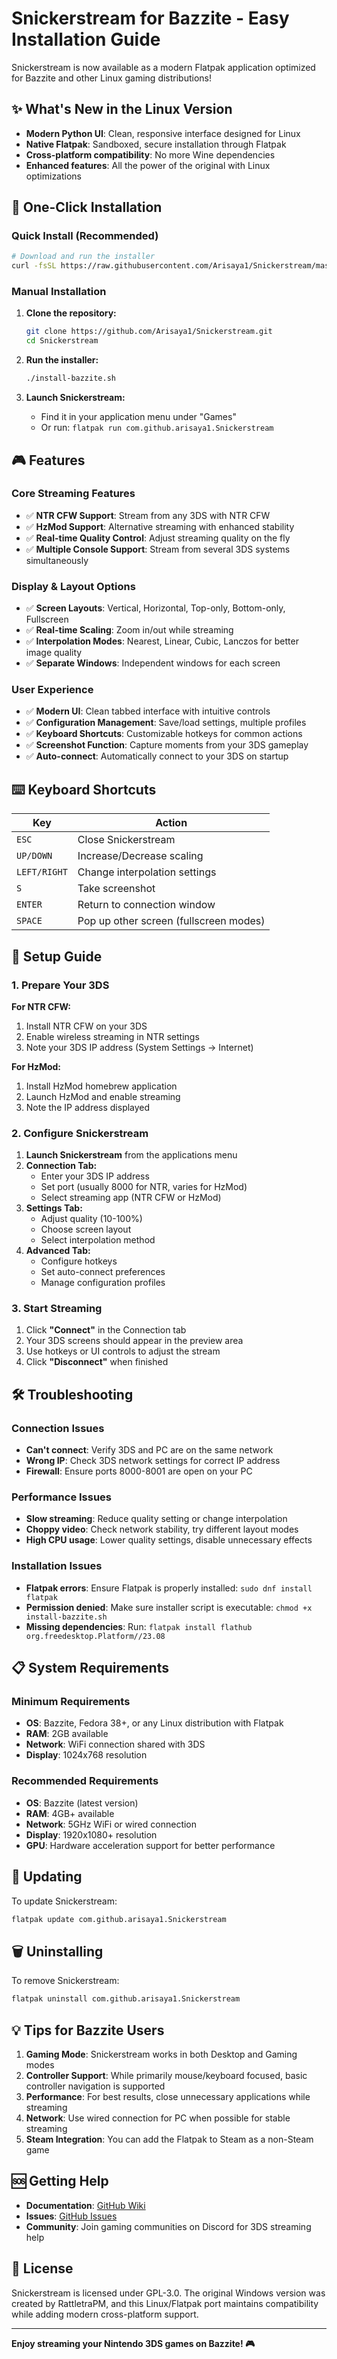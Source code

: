 # Snickerstream for Bazzite - Easy Installation Guide

Snickerstream is now available as a modern Flatpak application optimized for Bazzite and other Linux gaming distributions!

## ✨ What's New in the Linux Version

- **Modern Python UI**: Clean, responsive interface designed for Linux
- **Native Flatpak**: Sandboxed, secure installation through Flatpak
- **Cross-platform compatibility**: No more Wine dependencies
- **Enhanced features**: All the power of the original with Linux optimizations

## 🚀 One-Click Installation

### Quick Install (Recommended)

```bash
# Download and run the installer
curl -fsSL https://raw.githubusercontent.com/Arisaya1/Snickerstream/master/install-bazzite.sh | bash
```

### Manual Installation

1. **Clone the repository:**
   ```bash
   git clone https://github.com/Arisaya1/Snickerstream.git
   cd Snickerstream
   ```

2. **Run the installer:**
   ```bash
   ./install-bazzite.sh
   ```

3. **Launch Snickerstream:**
   - Find it in your application menu under "Games"
   - Or run: `flatpak run com.github.arisaya1.Snickerstream`

## 🎮 Features

### Core Streaming Features
- ✅ **NTR CFW Support**: Stream from any 3DS with NTR CFW
- ✅ **HzMod Support**: Alternative streaming with enhanced stability
- ✅ **Real-time Quality Control**: Adjust streaming quality on the fly
- ✅ **Multiple Console Support**: Stream from several 3DS systems simultaneously

### Display & Layout Options
- ✅ **Screen Layouts**: Vertical, Horizontal, Top-only, Bottom-only, Fullscreen
- ✅ **Real-time Scaling**: Zoom in/out while streaming
- ✅ **Interpolation Modes**: Nearest, Linear, Cubic, Lanczos for better image quality
- ✅ **Separate Windows**: Independent windows for each screen

### User Experience
- ✅ **Modern UI**: Clean tabbed interface with intuitive controls
- ✅ **Configuration Management**: Save/load settings, multiple profiles
- ✅ **Keyboard Shortcuts**: Customizable hotkeys for common actions
- ✅ **Screenshot Function**: Capture moments from your 3DS gameplay
- ✅ **Auto-connect**: Automatically connect to your 3DS on startup

## ⌨️ Keyboard Shortcuts

| Key | Action |
|-----|--------|
| `ESC` | Close Snickerstream |
| `UP/DOWN` | Increase/Decrease scaling |
| `LEFT/RIGHT` | Change interpolation settings |
| `S` | Take screenshot |
| `ENTER` | Return to connection window |
| `SPACE` | Pop up other screen (fullscreen modes) |

## 🔧 Setup Guide

### 1. Prepare Your 3DS

**For NTR CFW:**
1. Install NTR CFW on your 3DS
2. Enable wireless streaming in NTR settings
3. Note your 3DS IP address (System Settings → Internet)

**For HzMod:**
1. Install HzMod homebrew application
2. Launch HzMod and enable streaming
3. Note the IP address displayed

### 2. Configure Snickerstream

1. **Launch Snickerstream** from the applications menu
2. **Connection Tab:**
   - Enter your 3DS IP address
   - Set port (usually 8000 for NTR, varies for HzMod)
   - Select streaming app (NTR CFW or HzMod)
3. **Settings Tab:**
   - Adjust quality (10-100%)
   - Choose screen layout
   - Select interpolation method
4. **Advanced Tab:**
   - Configure hotkeys
   - Set auto-connect preferences
   - Manage configuration profiles

### 3. Start Streaming

1. Click **"Connect"** in the Connection tab
2. Your 3DS screens should appear in the preview area
3. Use hotkeys or UI controls to adjust the stream
4. Click **"Disconnect"** when finished

## 🛠️ Troubleshooting

### Connection Issues
- **Can't connect**: Verify 3DS and PC are on the same network
- **Wrong IP**: Check 3DS network settings for correct IP address
- **Firewall**: Ensure ports 8000-8001 are open on your PC

### Performance Issues
- **Slow streaming**: Reduce quality setting or change interpolation
- **Choppy video**: Check network stability, try different layout modes
- **High CPU usage**: Lower quality settings, disable unnecessary effects

### Installation Issues
- **Flatpak errors**: Ensure Flatpak is properly installed: `sudo dnf install flatpak`
- **Permission denied**: Make sure installer script is executable: `chmod +x install-bazzite.sh`
- **Missing dependencies**: Run: `flatpak install flathub org.freedesktop.Platform//23.08`

## 📋 System Requirements

### Minimum Requirements
- **OS**: Bazzite, Fedora 38+, or any Linux distribution with Flatpak
- **RAM**: 2GB available
- **Network**: WiFi connection shared with 3DS
- **Display**: 1024x768 resolution

### Recommended Requirements
- **OS**: Bazzite (latest version)
- **RAM**: 4GB+ available
- **Network**: 5GHz WiFi or wired connection
- **Display**: 1920x1080+ resolution
- **GPU**: Hardware acceleration support for better performance

## 🔄 Updating

To update Snickerstream:

```bash
flatpak update com.github.arisaya1.Snickerstream
```

## 🗑️ Uninstalling

To remove Snickerstream:

```bash
flatpak uninstall com.github.arisaya1.Snickerstream
```

## 💡 Tips for Bazzite Users

1. **Gaming Mode**: Snickerstream works in both Desktop and Gaming modes
2. **Controller Support**: While primarily mouse/keyboard focused, basic controller navigation is supported
3. **Performance**: For best results, close unnecessary applications while streaming
4. **Network**: Use wired connection for PC when possible for stable streaming
5. **Steam Integration**: You can add the Flatpak to Steam as a non-Steam game

## 🆘 Getting Help

- **Documentation**: [GitHub Wiki](https://github.com/Arisaya1/Snickerstream/wiki)
- **Issues**: [GitHub Issues](https://github.com/Arisaya1/Snickerstream/issues)
- **Community**: Join gaming communities on Discord for 3DS streaming help

## 📝 License

Snickerstream is licensed under GPL-3.0. The original Windows version was created by RattletraPM, and this Linux/Flatpak port maintains compatibility while adding modern cross-platform support.

---

**Enjoy streaming your Nintendo 3DS games on Bazzite! 🎮**